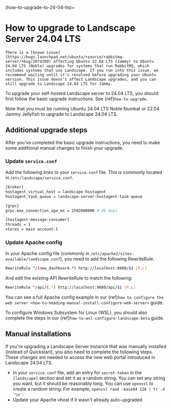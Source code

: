 (how-to-upgrade-to-24-04-lts)=
# How to upgrade to Landscape Server 24.04 LTS

```{note}
There is a [known issue](https://bugs.launchpad.net/ubuntu/+source/rabbitmq-server/+bug/2074309) affecting Ubuntu 22.04 LTS (Jammy) to Ubuntu 24.04 LTS (Noble) upgrades for systems that run RabbitMQ, which includes systems that use Landscape. If you run into this issue, we recommend waiting until it's resolved before upgrading your Ubuntu version. This issue doesn't affect Landscape upgrades, and you can still upgrade to Landscape 24.04 LTS for Jammy.
```

To upgrade your self-hosted Landscape server to 24.04 LTS, you should first follow the basic upgrade instructions. See {ref}`how-to-upgrade`. 

Note that you must be running Ubuntu 24.04 LTS Noble Numbat or 22.04 Jammy Jellyfish to upgrade to Landscape 24.04 LTS.

## Additional upgrade steps

After you’ve completed the basic upgrade instructions, you need to make some additional manual changes to finish your upgrade.

### Update `service.conf`

Add the following lines to your `service.conf` file. This is commonly located in `/etc/landscape/service.conf`.

```bash
[broker]
hostagent_virtual_host = landscape-hostagent
hostagent_task_queue = landscape-server-hostagent-task-queue

[grpc]
grpc.max_connection_age_ms = 2592000000 # 30 days

[hostagent-message-consumer]
threads = 1
stores = main account-1
```

### Update Apache config

In your Apache config file (commonly in `/etc/apache2/sites-available/landscape.conf`), you need to add the following RewriteRule.

```bash
RewriteRule ^/(new_dashboard.*) http://localhost:8080/$1 [P,L]
```
And edit the existing API RewriteRule to match the following:

```bash
RewriteRule ^/api/(.*) http://localhost:9080/api/$1 [P,L]
```

You can see a full Apache config example in our {ref}`how to configure the web server <how-to-heading-manual-install-configure-web-server>` guide.

To configure Windows Subsystem for Linux (WSL), you should also complete the steps in our {ref}`how-to-wsl-configure-landscape-beta` guide.

## Manual installations
If you're upgrading a Landscape Server instance that was manually installed (instead of Quickstart), you also need to complete the following steps. These changes are needed to access the new web portal introduced in Landscape 24.04 LTS.

- In your `service.conf` file, add an entry for `secret-token` in the `[landscape]` section and set it as a random string. You can set any string you want, but it should be reasonably long. You can use `openssl` to create a random string. For example, `openssl rand -base64 128 | tr -d '\n'`.
- Update your Apache vhost if it wasn't already auto-upgraded

